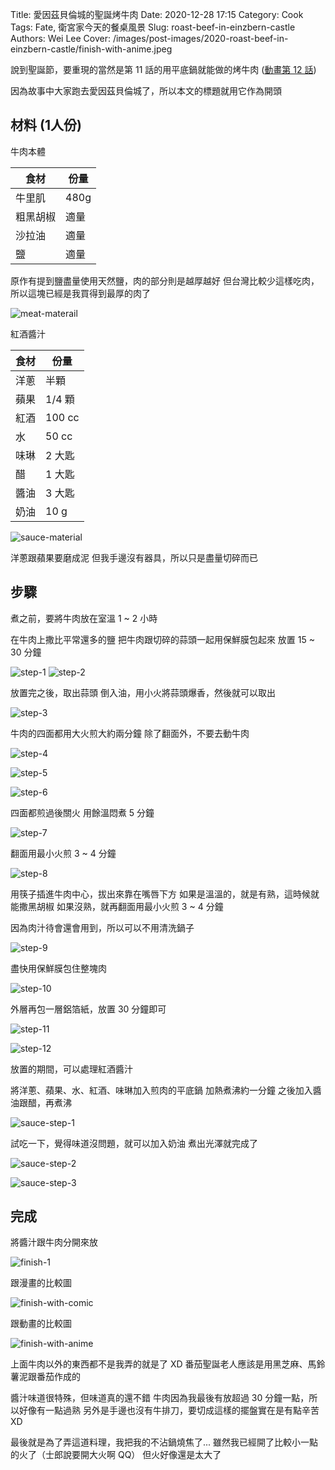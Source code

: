 Title: 愛因茲貝倫城的聖誕烤牛肉
Date: 2020-12-28 17:15
Category: Cook
Tags: Fate, 衛宮家今天的餐桌風景
Slug: roast-beef-in-einzbern-castle
Authors: Wei Lee
Cover: /images/post-images/2020-roast-beef-in-einzbern-castle/finish-with-anime.jpeg

說到聖誕節，要重現的當然是第 11 話的用平底鍋就能做的烤牛肉
([動畫第 12 話](https://ani.gamer.com.tw/animeVideo.php?sn=16738))

<!--more-->

因為故事中大家跑去愛因茲貝倫城了，所以本文的標題就用它作為開頭

## 材料 (1人份)
牛肉本體

| 食材 | 份量 |
|---|---|
| 牛里肌 | 480g |
| 粗黑胡椒 | 適量 |
| 沙拉油 | 適量 |
| 鹽 | 適量 |

原作有提到鹽盡量使用天然鹽，肉的部分則是越厚越好
但台灣比較少這樣吃肉，所以這塊已經是我買得到最厚的肉了

![meat-materail]({static}/images/post-images/2020-roast-beef-in-einzbern-castle/meat-materail.jpeg)

紅酒醬汁

| 食材 | 份量 |
|---|---|
| 洋蔥 | 半顆 |
| 蘋果 | 1/4 顆 |
| 紅酒 | 100 cc |
| 水 | 50 cc |
| 味琳 | 2 大匙 |
| 醋 | 1 大匙 |
| 醬油 | 3 大匙 |
| 奶油 | 10 g |

![sauce-material]({static}/images/post-images/2020-roast-beef-in-einzbern-castle/sauce-material.jpeg)

洋蔥跟蘋果要磨成泥
但我手邊沒有器具，所以只是盡量切碎而已

## 步驟
煮之前，要將牛肉放在室溫 1 ~ 2 小時

在牛肉上撒比平常還多的鹽
把牛肉跟切碎的蒜頭一起用保鮮膜包起來
放置 15 ~ 30 分鐘

![step-1]({static}/images/post-images/2020-roast-beef-in-einzbern-castle/step-1.jpeg)
![step-2]({static}/images/post-images/2020-roast-beef-in-einzbern-castle/step-2.jpeg)

放置完之後，取出蒜頭
倒入油，用小火將蒜頭爆香，然後就可以取出

![step-3]({static}/images/post-images/2020-roast-beef-in-einzbern-castle/step-3.jpeg)

牛肉的四面都用大火煎大約兩分鐘
除了翻面外，不要去動牛肉

![step-4]({static}/images/post-images/2020-roast-beef-in-einzbern-castle/step-4.jpeg)

![step-5]({static}/images/post-images/2020-roast-beef-in-einzbern-castle/step-5.jpeg)

![step-6]({static}/images/post-images/2020-roast-beef-in-einzbern-castle/step-6.jpeg)

四面都煎過後關火
用餘溫悶煮 5 分鐘

![step-7]({static}/images/post-images/2020-roast-beef-in-einzbern-castle/step-7.jpeg)

翻面用最小火煎 3 ~ 4 分鐘

![step-8]({static}/images/post-images/2020-roast-beef-in-einzbern-castle/step-8.jpeg)

用筷子插進牛肉中心，拔出來靠在嘴唇下方
如果是溫溫的，就是有熟，這時候就能撒黑胡椒
如果沒熟，就再翻面用最小火煎 3 ~ 4 分鐘

因為肉汁待會還會用到，所以可以不用清洗鍋子

![step-9]({static}/images/post-images/2020-roast-beef-in-einzbern-castle/step-9.jpeg)

盡快用保鮮膜包住整塊肉

![step-10]({static}/images/post-images/2020-roast-beef-in-einzbern-castle/step-10.jpeg)

外層再包一層鋁箔紙，放置 30 分鐘即可

![step-11]({static}/images/post-images/2020-roast-beef-in-einzbern-castle/step-11.jpeg)

![step-12]({static}/images/post-images/2020-roast-beef-in-einzbern-castle/step-12.jpeg)

放置的期間，可以處理紅酒醬汁

將洋蔥、蘋果、水、紅酒、味琳加入煎肉的平底鍋
加熱煮沸約一分鐘
之後加入醬油跟醋，再煮沸

![sauce-step-1]({static}/images/post-images/2020-roast-beef-in-einzbern-castle/sauce-step-1.jpeg)

試吃一下，覺得味道沒問題，就可以加入奶油
煮出光澤就完成了

![sauce-step-2]({static}/images/post-images/2020-roast-beef-in-einzbern-castle/sauce-step-2.jpeg)

![sauce-step-3]({static}/images/post-images/2020-roast-beef-in-einzbern-castle/sauce-step-3.jpeg)

## 完成
將醬汁跟牛肉分開來放

![finish-1]({static}/images/post-images/2020-roast-beef-in-einzbern-castle/finish-1.jpeg)

跟漫畫的比較圖

![finish-with-comic]({static}/images/post-images/2020-roast-beef-in-einzbern-castle/finish-with-comic.jpeg)

跟動畫的比較圖

![finish-with-anime]({static}/images/post-images/2020-roast-beef-in-einzbern-castle/finish-with-anime.jpeg)

上面牛肉以外的東西都不是我弄的就是了 XD
番茄聖誕老人應該是用黑芝麻、馬鈴薯泥跟番茄作成的

醬汁味道很特殊，但味道真的還不錯
牛肉因為我最後有放超過 30 分鐘一點，所以好像有一點過熟
另外是手邊也沒有牛排刀，要切成這樣的擺盤實在是有點辛苦 XD

最後就是為了弄這道料理，我把我的不沾鍋燒焦了...
雖然我已經開了比較小一點的火了（士郎說要開大火啊 QQ）
但火好像還是太大了
